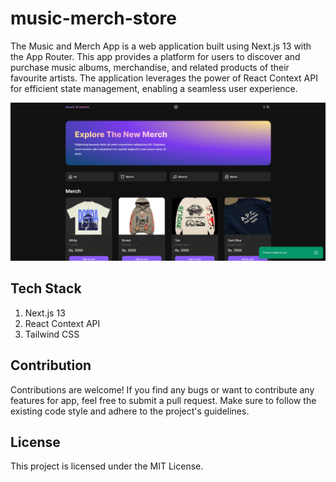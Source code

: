 # music-merch-store

The Music and Merch App is a web application built using Next.js 13 with the App Router. This app provides a platform for users to discover and purchase music albums, merchandise, and related products of their favourite artists. The application leverages the power of React Context API for efficient state management, enabling a seamless user experience.

![Alt text](public/readme/home.png)

## Tech Stack

1. Next.js 13
2. React Context API
3. Tailwind CSS

## Contribution

Contributions are welcome! If you find any bugs or want to contribute any features for app, feel free to submit a pull request. Make sure to follow the existing code style and adhere to the project's guidelines.

## License

This project is licensed under the MIT License.
